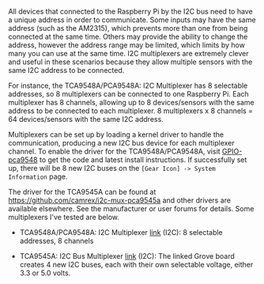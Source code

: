 All devices that connected to the Raspberry Pi by the I2C bus need to have a unique address in order to communicate. Some inputs may have the same address (such as the AM2315), which prevents more than one from being connected at the same time. Others may provide the ability to change the address, however the address range may be limited, which limits by how many you can use at the same time. I2C multiplexers are extremely clever and useful in these scenarios because they allow multiple sensors with the same I2C address to be connected.

For instance, the TCA9548A/PCA9548A: I2C Multiplexer has 8 selectable addresses, so 8 multiplexers can be connected to one Raspberry Pi. Each multiplexer has 8 channels, allowing up to 8 devices/sensors with the same address to be connected to each multiplexer. 8 multiplexers x 8 channels = 64 devices/sensors with the same I2C address.

Multiplexers can be set up by loading a kernel driver to handle the communication, producing a new I2C bus device for each multiplexer channel. To enable the driver for the TCA9548A/PCA9548A, visit [GPIO-pca9548](https://github.com/Theoi-Meteoroi/GPIO-pca9548) to get the code and latest install instructions. If successfully set up, there will be 8 new I2C buses on the `[Gear Icon] -> System Information` page.

The driver for the TCA9545A can be found at <https://github.com/camrex/i2c-mux-pca9545a> and other drivers are available elsewhere. See the manufacturer or user forums for details. Some multiplexers I've tested are below.

- TCA9548A/PCA9548A: I2C Multiplexer [link](https://learn.adafruit.com/adafruit-tca9548a-1-to-8-i2c-multiplexer-breakout/overview) (I2C): 8 selectable addresses, 8 channels

- TCA9545A: I2C Bus Multiplexer [link](http://store.switchdoc.com/i2c-4-channel-mux-extender-expander-board-grove-pin-headers-for-arduino-and-raspberry-pi/) (I2C): The linked Grove board creates 4 new I2C buses, each with their own selectable voltage, either 3.3 or 5.0 volts.
